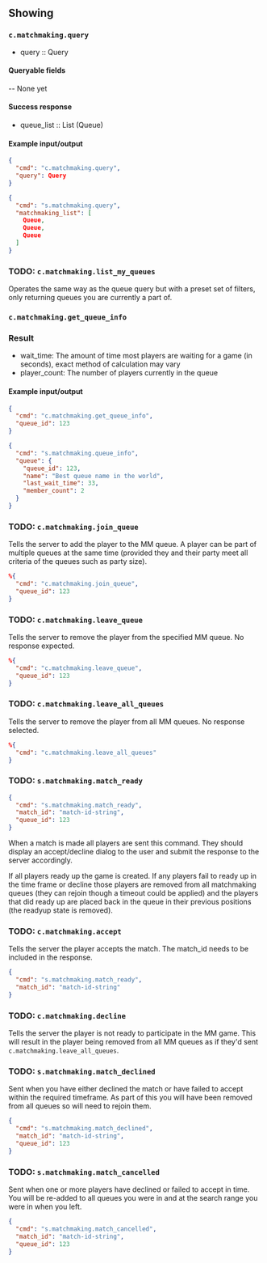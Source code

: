 ## Showing
### `c.matchmaking.query`
* query :: Query

#### Queryable fields
-- None yet

#### Success response
* queue_list :: List (Queue)

#### Example input/output
```json
{
  "cmd": "c.matchmaking.query",
  "query": Query
}

{
  "cmd": "s.matchmaking.query",
  "matchmaking_list": [
    Queue,
    Queue,
    Queue
  ]
}
```

### TODO: `c.matchmaking.list_my_queues`
Operates the same way as the queue query but with a preset set of filters, only returning queues you are currently a part of.

### `c.matchmaking.get_queue_info`
### Result
* wait_time: The amount of time most players are waiting for a game (in seconds), exact method of calculation may vary
* player_count: The number of players currently in the queue

#### Example input/output
```json
{
  "cmd": "c.matchmaking.get_queue_info",
  "queue_id": 123
}

{
  "cmd": "s.matchmaking.queue_info",
  "queue": {
    "queue_id": 123,
    "name": "Best queue name in the world",
    "last_wait_time": 33,
    "member_count": 2
  }
}
```

### TODO: `c.matchmaking.join_queue`
Tells the server to add the player to the MM queue. A player can be part of multiple queues at the same time (provided they and their party meet all criteria of the queues such as party size).

```json
%{
  "cmd": "c.matchmaking.join_queue",
  "queue_id": 123
}
```

### TODO: `c.matchmaking.leave_queue`
Tells the server to remove the player from the specified MM queue. No response expected.

```json
%{
  "cmd": "c.matchmaking.leave_queue",
  "queue_id": 123
}
```

### TODO: `c.matchmaking.leave_all_queues`
Tells the server to remove the player from all MM queues. No response selected.
```json
%{
  "cmd": "c.matchmaking.leave_all_queues"
}
```

### TODO: `s.matchmaking.match_ready`
```json
{
  "cmd": "s.matchmaking.match_ready",
  "match_id": "match-id-string",
  "queue_id": 123
}
```
When a match is made all players are sent this command. They should display an accept/decline dialog to the user and submit the response to the server accordingly.

If all players ready up the game is created. If any players fail to ready up in the time frame or decline those players are removed from all matchmaking queues (they can rejoin though a timeout could be applied) and the players that did ready up are placed back in the queue in their previous positions (the readyup state is removed).

### TODO: `c.matchmaking.accept`
Tells the server the player accepts the match. The match_id needs to be included in the response.
```json
{
  "cmd": "s.matchmaking.match_ready",
  "match_id": "match-id-string"
}
```

### TODO: `c.matchmaking.decline`
Tells the server the player is not ready to participate in the MM game. This will result in the player being removed from all MM queues as if they'd sent `c.matchmaking.leave_all_queues`.

### TODO: `s.matchmaking.match_declined`
Sent when you have either declined the match or have failed to accept within the required timeframe. As part of this you will have been removed from all queues so will need to rejoin them.
```json
{
  "cmd": "s.matchmaking.match_declined",
  "match_id": "match-id-string",
  "queue_id": 123
}
```

### TODO: `s.matchmaking.match_cancelled`
Sent when one or more players have declined or failed to accept in time. You will be re-added to all queues you were in and at the search range you were in when you left.
```json
{
  "cmd": "s.matchmaking.match_cancelled",
  "match_id": "match-id-string",
  "queue_id": 123
}
```


